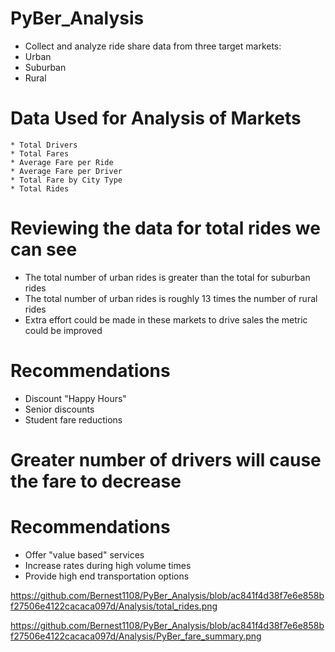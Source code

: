 # PyBer_Analysis

* Collect and analyze ride share data from three target markets:
* Urban
* Suburban
* Rural


# Data Used for Analysis of Markets
    * Total Drivers
    * Total Fares
    * Average Fare per Ride
    * Average Fare per Driver
    * Total Fare by City Type
    * Total Rides
    
# Reviewing the data for total rides we can see
   * The total number of urban rides is greater than the total for suburban rides
   * The total number of urban rides is roughly 13 times the number of rural rides
   * Extra effort could be made in these markets to drive sales the metric could be improved
   
   # Recommendations

* Discount "Happy Hours"
* Senior discounts
* Student fare reductions


#  Greater number of drivers will cause the fare to decrease 

  # Recommendations
  
* Offer "value based" services 
* Increase rates during high volume times
* Provide high end transportation options


https://github.com/Bernest1108/PyBer_Analysis/blob/ac841f4d38f7e6e858bf27506e4122cacaca097d/Analysis/total_rides.png



https://github.com/Bernest1108/PyBer_Analysis/blob/ac841f4d38f7e6e858bf27506e4122cacaca097d/Analysis/PyBer_fare_summary.png





